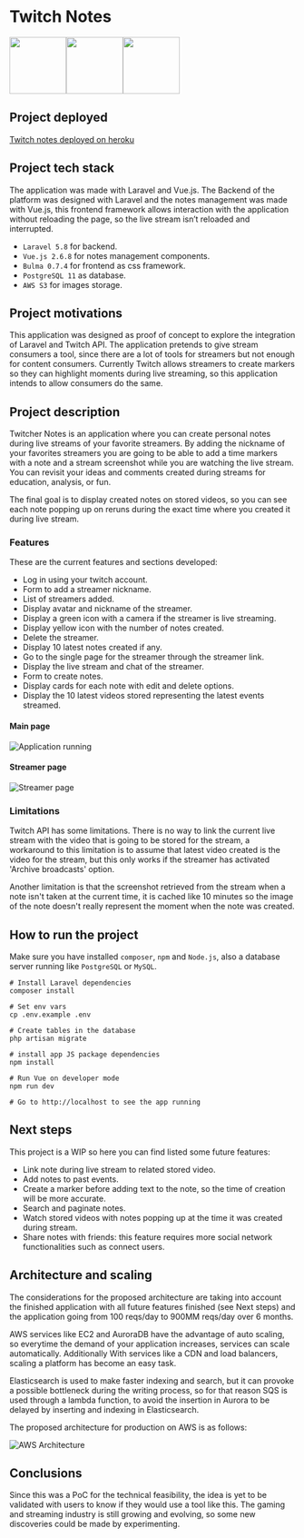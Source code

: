 # Twitch Notes
<img src="http://glacial-coast-30412.herokuapp.com/images/laravel.png" width="100"><img src="http://glacial-coast-30412.herokuapp.com/images/vue.png" width="100"><img src="http://glacial-coast-30412.herokuapp.com/images/twitch.png" width="100">

## Project deployed
[Twitch notes deployed on heroku](http://glacial-coast-30412.herokuapp.com)

## Project tech stack
The application was made with Laravel and Vue.js. The Backend of the platform was designed with Laravel and the notes management was made with Vue.js, this frontend framework allows interaction with the application without reloading the page, so the live stream isn’t reloaded and interrupted.

* `Laravel 5.8` for backend.
* `Vue.js 2.6.8` for notes management components.
* `Bulma 0.7.4` for frontend as css framework.
* `PostgreSQL 11` as database.
* `AWS S3` for images storage.

## Project motivations
This application was designed as proof of concept to explore the integration of Laravel and Twitch API. The application pretends to give stream consumers a tool, since there are a lot of tools for streamers but not enough for content consumers. Currently Twitch allows streamers to create markers so they can highlight moments during live streaming, so this application intends to allow consumers do the same.

## Project description
Twitcher Notes is an application where you can create personal notes during live streams of your favorite streamers. By adding the nickname of your favorites streamers you are going to be able to add a time markers with a note and a stream screenshot while you are watching the live stream. You can revisit your ideas and comments created during streams for education, analysis, or fun.

The final goal is to display created notes on stored videos, so you can see each note popping up on reruns during the exact time where you created it during live stream. 

### Features
These are the current features and sections developed:

* Log in using your twitch account.
* Form to add a streamer nickname.
* List of streamers added.
* Display avatar and nickname of the streamer.
* Display a green icon with a camera if the streamer is live streaming.
* Display yellow icon with the number of notes created.
* Delete the streamer. 
* Display 10 latest notes created if any.
* Go to the single page for the streamer through the streamer link.
* Display the live stream and chat of the streamer.
* Form to create notes.
* Display cards for each note with edit and delete options.
* Display the 10 latest videos stored representing the latest events streamed.

#### Main page
![Application running](http://glacial-coast-30412.herokuapp.com/images/twitch-notes-ss.png)

#### Streamer page
![Streamer page](http://glacial-coast-30412.herokuapp.com/images/twitch-streamer.png)

### Limitations
Twitch API has some limitations. There is no way to link the current live stream with the video that is going to be stored for the stream, a workaround to this limitation is to assume that latest video created is the video for the stream, but this only works if the streamer has activated 'Archive broadcasts' option.

Another limitation is that the screenshot retrieved from the stream when a note isn't taken at the current time, it is cached like 10 minutes so the image of the note doesn't really represent the moment when the note was created.

## How to run the project
Make sure you have installed `composer`, `npm` and `Node.js`, also a database server running like `PostgreSQL` or `MySQL`.

```
# Install Laravel dependencies
composer install

# Set env vars
cp .env.example .env

# Create tables in the database
php artisan migrate

# install app JS package dependencies
npm install

# Run Vue on developer mode
npm run dev

# Go to http://localhost to see the app running
```

## Next steps
This project is a WIP so here you can find listed some future features:

* Link note during live stream to related stored video.
* Add notes to past events.
* Create a marker before adding text to the note, so the time of creation will be more accurate.
* Search and paginate notes.
* Watch stored videos with notes popping up at the time it was created during stream.
* Share notes with friends: this feature requires more social network functionalities such as connect users.

## Architecture and scaling
The considerations for the proposed architecture are taking into account the finished application with all future features finished (see Next steps) and the application going from 100 reqs/day to 900MM reqs/day over 6 months. 

AWS services like EC2 and AuroraDB have the advantage of auto scaling, so everytime the demand of your application increases, services can scale automatically. Additionally With services like a CDN and load balancers, scaling a platform has become an easy task.

Elasticsearch is used to make faster indexing and search, but it can provoke a possible bottleneck during the writing process, so for that reason SQS is used through a lambda function, to avoid the insertion in Aurora to be delayed by inserting and indexing in Elasticsearch.

The proposed architecture for production on AWS is as follows:

![AWS Architecture](http://glacial-coast-30412.herokuapp.com/images/tnotes-arch.png)

## Conclusions
Since this was a PoC for the technical feasibility, the idea is yet to be validated with users to know if they would use a tool like this. The gaming and streaming industry is still growing and evolving, so some new discoveries could be made by experimenting.
